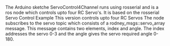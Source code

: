 The Arduino sketche ServoControl4Channel runs using rosserial and is a ros node which controls upto four RC Servo's. It is based on the rosserial Servo Control Example This version controls upto four RC Servos The node subscribes to the servo topic which consists of a rodney_msgs::servo_array message. This message contains two elements, index and angle. The index addresses the servo 0-3 and the angle gives the servo required angle 0-180.

